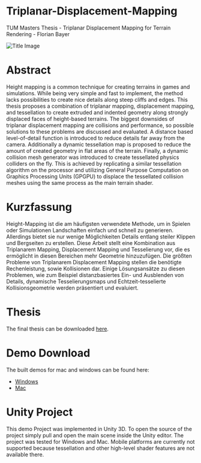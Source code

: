 
# Triplanar-Displacement-Mapping

TUM Masters Thesis - Triplanar Displacement Mapping for Terrain Rendering - Florian Bayer

![Title Image](http://florian.diebayers.de/master/title.png)

# Abstract

Height mapping is a common technique for creating terrains in games and simulations. While being very simple and fast to implement, the method lacks possibilities to create nice details along steep cliffs and edges. This thesis proposes a combination of triplanar mapping, displacement mapping, and tessellation to create extruded and indented geometry along strongly displaced faces of height-based terrains.
The biggest downsides of triplanar displacement mapping are collisions and performance, so possible solutions to these problems are discussed and evaluated. A distance based level-of-detail function is introduced to reduce details far away from the camera. Additionally a dynamic tessellation map is proposed to reduce the amount of created geometry in flat areas of the terrain. Finally, a dynamic collision mesh generator was introduced to create tessellated physics colliders on the fly. This is achieved by replicating a similar tessellation algorithm on the processor and utilizing General Purpose Computation on Graphics Processing Units (GPGPU) to displace the tessellated collision meshes using the same process as the main terrain shader.

# Kurzfassung

Height-Mapping ist die am häufigsten verwendete Methode, um in Spielen oder Simulationen Landschaften einfach und schnell zu generieren. Allerdings bietet sie nur wenige Möglichkeiten Details entlang steiler Klippen und Bergseiten zu erstellen. Diese Arbeit stellt eine Kombination aus Triplanarem Mapping, Displacement Mapping und Tesselierung vor, die es ermöglicht in diesen Bereichen mehr Geometrie hinzuzufügen. Die größten Probleme von Triplanarem Displacement Mapping stellen die benötigte Rechenleistung, sowie Kollisionen dar. Einige Lösungsansätze zu diesen Problemen, wie zum Beispiel distanzbasiertes Ein- und Ausblenden von Details, dynamische Tesselierungsmaps und Echtzeit-tesselierte Kollisionsgeometrie werden präsentiert und evaluiert.

# Thesis

The final thesis can be downloaded [here](https://www.dropbox.com/s/70h3wlgfnekm35o/Florian%20Bayer%20-%20Triplanar%20Displacement%20Mapping%20for%20Terrain%20Rendering.pdf?dl=0).

# Demo Download

The built demos for mac and windows can be found here:
- [Windows](https://www.dropbox.com/s/92mu31fm14839cn/Demo%20Windows.zip?dl=0)
- [Mac](https://www.dropbox.com/s/gmbp2s48glo8u8r/Demo%20Mac.zip?dl=0)

# Unity Project

This demo Project was implemented in Unity 3D. To open the source of the project simply pull and open the main scene inside the Unity editor. The project was tested for Windows and Mac. Mobile platforms are currently not supported because tessellation and other high-level shader features are not available there.
